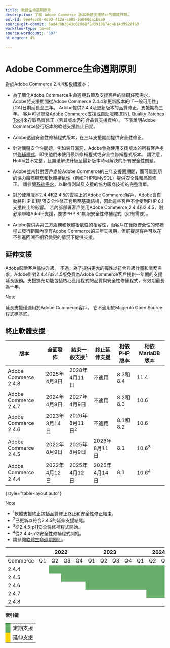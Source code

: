 ```yaml
---
title: 軟體生命週期原則
description: 了解 Adobe Commerce 版本軟體支援終止的關鍵日期。
exl-id: 9ee4ecc8-d893-412a-a605-5a8606a1b9a9
source-git-commit: 6ad4d8b3843c029d8f2d3919874d4614d9928f69
workflow-type: tm+mt
source-wordcount: '597'
ht-degree: 4%

---
```



# Adobe Commerce生命週期原則

對於Adobe Commerce 2.4.4和後續版本：

- 為了簡化Adobe Commerce生命週期政策及支援客戶的關鍵任務需求，Adobe將支援期間從Adobe Commerce 2.4.4和更新版本的「一般可用性」(GA)日期延長至三年。 Adobe提供2.4.4及更新版本的品質修正，支援期為三年。 客戶可以聯絡[Adobe Commerce支援](https://experienceleague.adobe.com/zh-hant/docs/commerce-knowledge-base/kb/help-center-guide/magento-help-center-user-guide)或自助服務[[!DNL Quality Patches Tool]](https://experienceleague.adobe.com/tools/commerce-quality-patches/index.html?lang=zh-Hant)來存取品質修正（若其版本仍符合品質支援資格）。 下表說明Adobe Commerce發行版本的軟體支援終止日期。

- Adobe透過安全性修補程式版本，在三年支援期間提供安全性修正。

- 針對關鍵安全性問題，例如零日漏洞，Adobe會為使用支援版本的所有客戶提供[修補程式](https://support.magento.com/hc/en-us/sections/360003869892-Known-issues-patches-attached-)，即使他們未使用最新修補程式或安全性修補程式版本。 請注意，Hotfix並不完整，且無法解決升級至最新版本時可解決的所有安全性問題。

- Adobe並未針對客戶處於Adobe Commerce的三年支援期期間，而可能到期的協力廠商服務和軟體相依性（例如PHP和MySQL）提供安全性和品質修正。 請參閱[系統需求](../installation/system-requirements.md)，以取得測試及支援的協力廠商技術的完整清單。

- 對於使用版本2.4.4和2.4.5的雲端上的Adobe Commerce客戶，Adobe會自動將PHP 8.1期限安全性修正套用至基礎結構，因此這些客戶不會受到PHP 8.1支援終止的影響。 若內部部署客戶使用Adobe Commerce 2.4.4和2.4.5，則必須聯絡Adobe支援，要求PHP 8.1期限安全性修補程式（如有需要）。

- Adobe提供與第三方服務和軟體相依性的相容性，而客戶在僅限安全性的修補程式發行範圍內享有Adobe Commerce的三年支援期，但前提是客戶可以在不引進回溯不相容變更的情況下提供支援。

## 延伸支援

Adobe鼓勵客戶儘快升級。 不過，為了提供更大的彈性以符合升級計畫和業務需求，Adobe針對2.4.4和2.4.5版免費為Adobe Commerce客戶提供一年期的支援延長服務。支援擴充功能包括核心應用程式的品質與安全性修補程式，有效期最長為一年。

>[!NOTE]
>
>延長支援僅適用於Adobe Commerce客戶。 它不適用於Magento Open Source程式碼基底。

## 終止軟體支援

| 版本 | 全面發佈 | 結束一般支援<sup>1</sup> | 終止延伸支援 | 相依PHP版本 | 相依MariaDB版本 |
|----------------------|----------------------|------------------------------------|-------------------------|-----------------------|------------------------------|
| Adobe Commerce 2.4.8 | 2025年4月8日 | 2028年4月11日 | 不適用 | 8.3和8.4 | 11.4 |
| Adobe Commerce 2.4.7 | 2024年4月9日 | 2027年4月9日 | 不適用 | 8.2和8.3 | 10.6 |
| Adobe Commerce 2.4.6 | 2023年3月14日 | 2026年8月11日<sup>2</sup> | 不適用 | 8.1和8.2 | 10.6 |
| Adobe Commerce 2.4.5 | 2022年8月9日 | 2025年8月9日 | 2026年8月11日 | 8.1 | 10.6<sup>3</sup> |
| Adobe Commerce 2.4.4 | 2022年4月12日 | 2025年4月12日 | 2026年4月14日 | 8.1 | 10.6<sup>4</sup> |

{style="table-layout:auto"}

>[!NOTE]
>
>- <sup>1</sup>軟體支援終止包括品質修正終止和安全性修正結束。
>- <sup>2</sup>已更新以符合2.4.5的延伸支援結尾。
>- <sup>3</sup>從2.4.5-p11安全性修補程式開始。
>- <sup>4</sup>從2.4.4-p12安全性修補程式開始。
>- 請參閱[軟體生命週期原則](https://www.adobe.com/content/dam/cc/en/legal/terms/enterprise/pdfs/Adobe-Commerce-Software-Lifecycle-Policy.pdf)。

<table style="table-layout:auto">
<thead>
  <tr>
    <th colspan="1"></th>
    <th colspan="4">2022</th>
    <th colspan="4">2023</th>
    <th colspan="4">2024</th>
    <th colspan="4">2025</th>
    <th colspan="4">2026</th>
    <th colspan="4">2027</th>
    <th colspan="4">2028</th>
  </tr>
</thead>
<tbody>
  <tr>
    <td>Commerce</td>
    <td>Q1</td>
    <td>Q2</td>
    <td>Q3</td>
    <td>Q4</td>
    <td>Q1</td>
    <td>Q2</td>
    <td>Q3</td>
    <td>Q4</td>
    <td>Q1</td>
    <td>Q2</td>
    <td>Q3</td>
    <td>Q4</td>
    <td>Q1</td>
    <td>Q2</td>
    <td>Q3</td>
    <td>Q4</td>
    <td>Q1</td>
    <td>Q2</td>
    <td>Q3</td>
    <td>Q4</td>
    <td>Q1</td>
    <td>Q2</td>
    <td>Q3</td>
    <td>Q4</td>
    <td>Q1</td>
    <td>Q2</td>
    <td>Q3</td>
    <td>Q4</td>
  </tr>
  <tr>
    <td>2.4.4</td>
    <td></td>
    <td colspan="13" style="background-color:#67ac68;"></td>
    <td colspan="4" style="background-color:#ffd700;"></td>
    <td colspan="10"></td>
  </tr>
  <tr>
    <td>2.4.5</td>
    <td colspan="2"></td>
    <td colspan="13" style="background-color:#67ac68;"></td>
    <td colspan="4" style="background-color:#ffd700;"></td>
    <td colspan="9"></td>
  </tr>
  <tr>
    <td>2.4.6</td>
    <td colspan="4"></td>
    <td colspan="15" style="background-color:#67ac68;"></td>
    <td colspan="10"></td>
  </tr>
  <tr>
    <td>2.4.7</td>
    <td colspan="9"></td>
    <td colspan="13" style="background-color:#67ac68;"></td>
    <td colspan="6"></td>
  </tr>
  <tr>
    <td>2.4.8</td>
    <td colspan="13"></td>
    <td colspan="13" style="background-color:#67ac68;"></td>
    <td colspan="2"></td>
  </tr>
</tbody>
</table>

**索引鍵**

<table style="table-layout:auto">
 <tbody>
  <tr>
   <td style="background-color:#67ac68;"></td>
   <td>定期支援</td>
  </tr>
  <tr>
   <td style="background-color:#ffd700;"></td>
   <td>延伸支援</td>
  </tr>
 </tbody>
</table>
